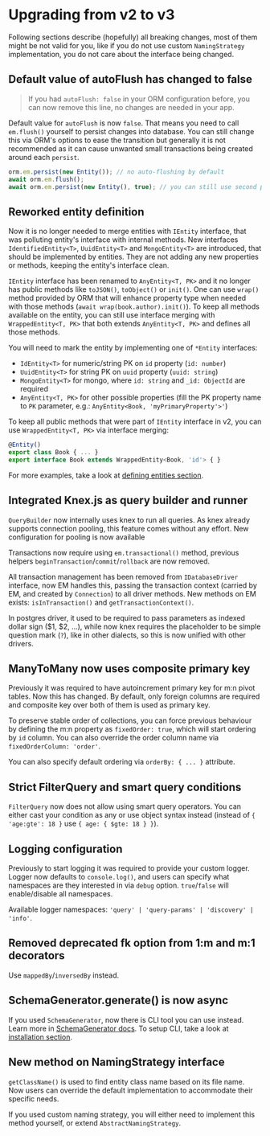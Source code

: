 ---
---

# Upgrading from v2 to v3

Following sections describe (hopefully) all breaking changes, most of them might be not valid 
for you, like if you do not use custom `NamingStrategy` implementation, you do not care about
the interface being changed.

## Default value of autoFlush has changed to false

> If you had `autoFlush: false` in your ORM configuration before, you can now remove 
> this line, no changes are needed in your app. 

Default value for `autoFlush` is now `false`. That means you need to call 
`em.flush()` yourself to persist changes into database. You can still change this via ORM's
options to ease the transition but generally it is not recommended as it can cause unwanted
small transactions being created around each `persist`. 

```typescript
orm.em.persist(new Entity()); // no auto-flushing by default
await orm.em.flush();
await orm.em.persist(new Entity(), true); // you can still use second parameter to auto-flush
```

## Reworked entity definition

Now it is no longer needed to merge entities with `IEntity` interface, that was polluting entity's 
interface with internal methods. New interfaces `IdentifiedEntity<T>`, `UuidEntity<T>` and `MongoEntity<T>` 
are introduced, that should be implemented by entities. They are not adding any new properties or methods, 
keeping the entity's interface clean.

`IEntity` interface has been renamed to `AnyEntity<T, PK>` and it no longer has public methods 
like `toJSON()`, `toObject()` or `init()`. One can use `wrap()` method provided by ORM that
will enhance property type when needed with those methods (`await wrap(book.author).init()`). 
To keep all methods available on the entity, you can still use interface merging with 
`WrappedEntity<T, PK>` that both extends `AnyEntity<T, PK>` and defines all those methods.

You will need to mark the entity by implementing one of `*Entity` interfaces:

- `IdEntity<T>` for numeric/string PK on `id` property (`id: number`)
- `UuidEntity<T>` for string PK on `uuid` property (`uuid: string`)
- `MongoEntity<T>` for mongo, where `id: string` and `_id: ObjectId` are required
- `AnyEntity<T, PK>` for other possible properties (fill the PK property name to `PK` 
parameter, e.g.: `AnyEntity<Book, 'myPrimaryProperty'>'`)

To keep all public methods that were part of `IEntity` interface in v2, you can use 
`WrappedEntity<T, PK>` via interface merging:

```typescript
@Entity()
export class Book { ... }
export interface Book extends WrappedEntity<Book, 'id'> { }
```

For more examples, take a look at [defining entities section](defining-entities.md).

## Integrated Knex.js as query builder and runner

`QueryBuilder` now internally uses knex to run all queries. As knex already supports connection 
pooling, this feature comes without any effort. New configuration for pooling is now available

Transactions now require using `em.transactional()` method, previous helpers 
`beginTransaction`/`commit`/`rollback` are now removed.

All transaction management has been removed from `IDatabaseDriver` interface, now EM handles 
this, passing the transaction context (carried by EM, and created by `Connection`) to all 
driver methods. New methods on EM exists: `isInTransaction()` and `getTransactionContext()`.

In postgres driver, it used to be required to pass parameters as indexed dollar sign 
($1, $2, ...), while now knex requires the placeholder to be simple question mark (`?`), 
like in other dialects, so this is now unified with other drivers.

## ManyToMany now uses composite primary key

Previously it was required to have autoincrement primary key for m:n pivot tables. Now this 
has changed. By default, only foreign columns are required and composite key over both of them
is used as primary key.

To preserve stable order of collections, you can force previous behaviour by defining the 
m:n property as `fixedOrder: true`, which will start ordering by `id` column. You can also 
override the order column name via `fixedOrderColumn: 'order'`. 

You can also specify default ordering via `orderBy: { ... }` attribute.

## Strict FilterQuery and smart query conditions

`FilterQuery` now does not allow using smart query operators. You can either cast your condition 
as any or use object syntax instead (instead of `{ 'age:gte': 18 }` use `{ age: { $gte: 18 } }`).

## Logging configuration

Previously to start logging it was required to provide your custom logger. Logger now defaults 
to `console.log()`, and users can specify what namespaces are they interested in via `debug` 
option. `true`/`false` will enable/disable all namespaces.

Available logger namespaces: `'query' | 'query-params' | 'discovery' | 'info'`.

## Removed deprecated fk option from 1:m and m:1 decorators 

Use `mappedBy`/`inversedBy` instead.

## SchemaGenerator.generate() is now async

If you used `SchemaGenerator`, now there is CLI tool you can use instead. Learn more 
in [SchemaGenerator docs](schema-generator.md). To setup CLI, take a look at 
[installation section](installation.md).

## New method on NamingStrategy interface

`getClassName()` is used to find entity class name based on its file name. Now users can 
override the default implementation to accommodate their specific needs.

If you used custom naming strategy, you will either need to implement this method yourself, 
or extend `AbstractNamingStrategy`.

